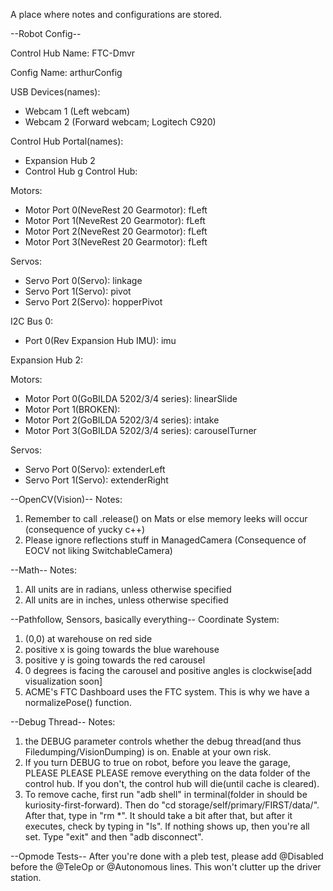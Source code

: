 A place where notes and configurations are stored.

--Robot Config--

Control Hub Name: FTC-Dmvr

Config Name: arthurConfig

USB Devices(names):
- Webcam 1 (Left webcam)
- Webcam 2 (Forward webcam; Logitech C920)

Control Hub Portal(names):
- Expansion Hub 2
- Control Hub
g
Control Hub:

Motors:
- Motor Port 0(NeveRest 20 Gearmotor): fLeft
- Motor Port 1(NeveRest 20 Gearmotor): fLeft
- Motor Port 2(NeveRest 20 Gearmotor): fLeft
- Motor Port 3(NeveRest 20 Gearmotor): fLeft

Servos:
- Servo Port 0(Servo): linkage
- Servo Port 1(Servo): pivot
- Servo Port 2(Servo): hopperPivot

I2C Bus 0:
- Port 0(Rev Expansion Hub IMU): imu

Expansion Hub 2:

Motors:
- Motor Port 0(GoBILDA 5202/3/4 series): linearSlide
- Motor Port 1(BROKEN):
- Motor Port 2(GoBILDA 5202/3/4 series): intake
- Motor Port 3(GoBILDA 5202/3/4 series): carouselTurner

Servos:
- Servo Port 0(Servo): extenderLeft
- Servo Port 1(Servo): extenderRight

--OpenCV(Vision)--
Notes:
1. Remember to call .release() on Mats or else memory leeks will occur (consequence of yucky c++)
2. Please ignore reflections stuff in ManagedCamera (Consequence of EOCV not liking SwitchableCamera)

--Math--
Notes:
1. All units are in radians, unless otherwise specified
2. All units are in inches, unless otherwise specified

--Pathfollow, Sensors, basically everything--
Coordinate System:
1. (0,0) at warehouse on red side
2. positive x is going towards the blue warehouse
3. positive y is going towards the red carousel
4. 0 degrees is facing the carousel and positive angles is clockwise[add visualization soon]
5. ACME's FTC Dashboard uses the FTC system. This is why we have a normalizePose() function.

--Debug Thread--
Notes:
1. the DEBUG parameter controls whether the debug thread(and thus Filedumping/VisionDumping) is on.
   Enable at your own risk.
2. If you turn DEBUG to true on robot, before you leave the garage, PLEASE PLEASE PLEASE remove everything
   on the data folder of the control hub. If you don't, the control hub will die(until cache is cleared).
3. To remove cache, first run "adb shell" in terminal(folder in should be kuriosity-first-forward).
   Then do "cd storage/self/primary/FIRST/data/". After that, type in "rm *". It should take a bit after
   that, but after it executes, check by typing in "ls". If nothing shows up, then you're all set. Type
   "exit" and then "adb disconnect".

--Opmode Tests--
After you're done with a pleb test, please add @Disabled before the @TeleOp or @Autonomous lines.
This won't clutter up the driver station.